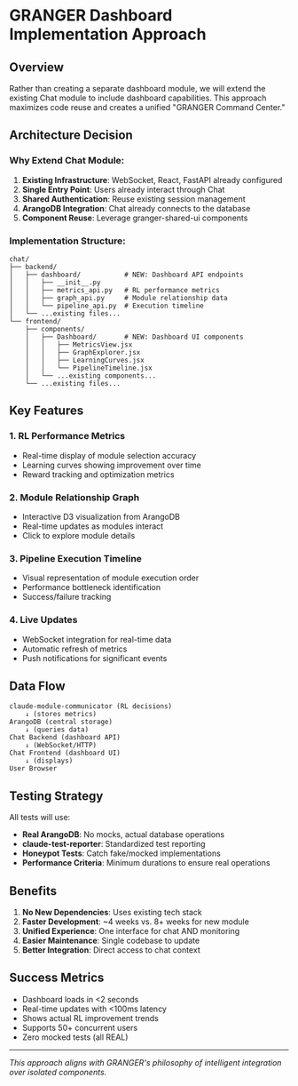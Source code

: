 # GRANGER Dashboard Implementation Approach

## Overview

Rather than creating a separate dashboard module, we will extend the existing Chat module to include dashboard capabilities. This approach maximizes code reuse and creates a unified "GRANGER Command Center."

## Architecture Decision

### Why Extend Chat Module:
1. **Existing Infrastructure**: WebSocket, React, FastAPI already configured
2. **Single Entry Point**: Users already interact through Chat
3. **Shared Authentication**: Reuse existing session management
4. **ArangoDB Integration**: Chat already connects to the database
5. **Component Reuse**: Leverage granger-shared-ui components

### Implementation Structure:
```
chat/
├── backend/
│   ├── dashboard/           # NEW: Dashboard API endpoints
│   │   ├── __init__.py
│   │   ├── metrics_api.py   # RL performance metrics
│   │   ├── graph_api.py     # Module relationship data
│   │   └── pipeline_api.py  # Execution timeline
│   └── ...existing files...
└── frontend/
    ├── components/
    │   ├── Dashboard/       # NEW: Dashboard UI components
    │   │   ├── MetricsView.jsx
    │   │   ├── GraphExplorer.jsx
    │   │   ├── LearningCurves.jsx
    │   │   └── PipelineTimeline.jsx
    │   └── ...existing components...
    └── ...existing files...
```

## Key Features

### 1. RL Performance Metrics
- Real-time display of module selection accuracy
- Learning curves showing improvement over time
- Reward tracking and optimization metrics

### 2. Module Relationship Graph
- Interactive D3 visualization from ArangoDB
- Real-time updates as modules interact
- Click to explore module details

### 3. Pipeline Execution Timeline
- Visual representation of module execution order
- Performance bottleneck identification
- Success/failure tracking

### 4. Live Updates
- WebSocket integration for real-time data
- Automatic refresh of metrics
- Push notifications for significant events

## Data Flow

```
claude-module-communicator (RL decisions)
    ↓ (stores metrics)
ArangoDB (central storage)
    ↓ (queries data)
Chat Backend (dashboard API)
    ↓ (WebSocket/HTTP)
Chat Frontend (dashboard UI)
    ↓ (displays)
User Browser
```

## Testing Strategy

All tests will use:
- **Real ArangoDB**: No mocks, actual database operations
- **claude-test-reporter**: Standardized test reporting
- **Honeypot Tests**: Catch fake/mocked implementations
- **Performance Criteria**: Minimum durations to ensure real operations

## Benefits

1. **No New Dependencies**: Uses existing tech stack
2. **Faster Development**: ~4 weeks vs. 8+ weeks for new module
3. **Unified Experience**: One interface for chat AND monitoring
4. **Easier Maintenance**: Single codebase to update
5. **Better Integration**: Direct access to chat context

## Success Metrics

- Dashboard loads in <2 seconds
- Real-time updates with <100ms latency
- Shows actual RL improvement trends
- Supports 50+ concurrent users
- Zero mocked tests (all REAL)

---
*This approach aligns with GRANGER's philosophy of intelligent integration over isolated components.*
